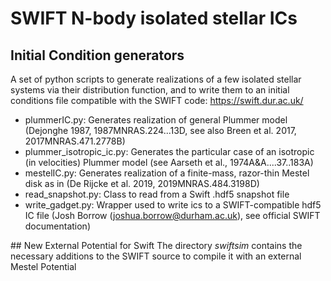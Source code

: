 # SWIFT N-body isolated stellar ICs
## Initial Condition generators
A set of python scripts to generate realizations of a few isolated stellar systems via their distribution function, and to write them to an initial conditions file compatible with the SWIFT code: https://swift.dur.ac.uk/
- plummerIC.py: Generates realization of general Plummer model (Dejonghe 1987, 1987MNRAS.224...13D, see also Breen et al. 2017, 2017MNRAS.471.2778B)
- plummer_isotropic_ic.py: Generates the particular case of an isotropic (in velocities) Plummer model (see Aarseth et al., 1974A&A....37..183A)
- mestelIC.py: Generates realization of a finite-mass, razor-thin Mestel disk as in (De Rijcke et al. 2019, 2019MNRAS.484.3198D)
- read_snapshot.py: Class to read from a Swift .hdf5 snapshot file
- write_gadget.py: Wrapper used to write ics to a SWIFT-compatible hdf5 IC file (Josh Borrow (joshua.borrow@durham.ac.uk), see official SWIFT documentation)

## New External Potential for Swift
The directory *swiftsim* contains the necessary additions to the SWIFT source to compile it with an external Mestel Potential
